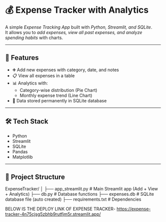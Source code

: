 # 💰 Expense Tracker with Analytics

A simple *Expense Tracking App* built with *Python, Streamlit, and SQLite*.  
It allows you to *add expenses, view all past expenses, and analyze spending habits* with charts.

---

## 🚀 Features
- ➕ Add new expenses with category, date, and notes
- 📋 View all expenses in a table
- 📊 Analytics with:
  - Category-wise distribution (Pie Chart)
  - Monthly expense trend (Line Chart)
- 💾 Data stored permanently in SQLite database

---

## 🛠 Tech Stack
- Python
- Streamlit
- SQLite
- Pandas
- Matplotlib

---

## 📂 Project Structure

ExpenseTracker/
│
├── app_streamlit.py # Main Streamlit app (Add + View + Analytics)
├── db.py # Database functions
├── expenses.db # SQLite database file (auto created)
├── requirements.txt # Dependencies


BELOW IS THE DEPLOY LINK OF EXPENSE TRACKER-
https://expense-tracker-4n75cjsg5zbhb9rutfjm5r.streamlit.app/
